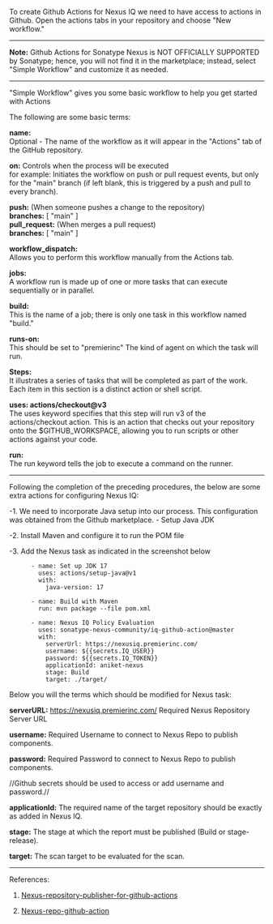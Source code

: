 
To create Github Actions for Nexus IQ we need to have access to actions in Github. Open the actions tabs in your repository and choose "New workflow."

---

**Note:** Github Actions for Sonatype Nexus is NOT OFFICIALLY SUPPORTED by Sonatype; hence, you will not find it in the marketplace; instead, select "Simple Workflow" and customize it as needed.

---

"Simple Workflow" gives you some basic workflow to help you get started with Actions

The following are some basic terms:

**name:**  
Optional - The name of the workflow as it will appear in the "Actions" tab of the GitHub repository.

**on:** Controls when the process will be executed  
for example: Initiates the workflow on push or pull request events, but only for the "main" branch (if left blank, this is triggered by a push and pull to every branch).

  **push:** (When someone pushes a change to the repository)  
  **branches:** [ "main" ]  
  **pull_request:** (When merges a pull request)  
  **branches:** [ "main" ]  

**workflow_dispatch:**  
Allows you to perform this workflow manually from the Actions tab.

**jobs:**  
A workflow run is made up of one or more tasks that can execute sequentially or in parallel.

**build:**  
This is the name of a job; there is only one task in this workflow named "build."

**runs-on:**  
This should be set to "premierinc" The kind of agent on which the task will run.

**Steps:**  
It illustrates a series of tasks that will be completed as part of the work. Each item in this section is a distinct action or shell script.

**uses: actions/checkout@v3**  
The uses keyword specifies that this step will run v3 of the actions/checkout action. This is an action that checks out your repository onto the $GITHUB_WORKSPACE, allowing you to run scripts or other actions against your code.

**run:**  
The run keyword tells the job to execute a command on the runner.

-----

Following the completion of the preceding procedures, the below are some extra actions for configuring Nexus IQ:  

-1. We need to incorporate Java setup into our process. This configuration was obtained from the Github marketplace. - Setup Java JDK  

-2. Install Maven and configure it to run the POM file  

-3. Add the Nexus task as indicated in the screenshot below  
 
```````
      - name: Set up JDK 17
        uses: actions/setup-java@v1
        with:
          java-version: 17
          
      - name: Build with Maven
        run: mvn package --file pom.xml
        
      - name: Nexus IQ Policy Evaluation
        uses: sonatype-nexus-community/iq-github-action@master
        with:
          serverUrl: https://nexusiq.premierinc.com/
          username: ${{secrets.IQ_USER}}
          password: ${{secrets.IQ_TOKEN}}
          applicationId: aniket-nexus
          stage: Build
          target: ./target/
```````
Below you will the terms which should be modified for Nexus task:

**serverURL:** https://nexusiq.premierinc.com/ 
Required Nexus Repository Server URL

**username:**
Required Username to connect to Nexus Repo to publish components.

**password:**
Required Password to connect to Nexus Repo to publish components.

//Github secrets  should be used to access or add username and password.//

**applicationId:**
The required name of the target repository should be exactly as added in Nexus IQ.

**stage:**
The stage at which the report must be published (Build or stage-release).

**target:**
The scan target to be evaluated for the scan.

-----

References:
 
1. [Nexus-repository-publisher-for-github-actions](https://github.com/marketplace/actions/nexus-repository-publisher-for-github-actions) 

2. [Nexus-repo-github-action](https://github.com/sonatype-nexus-community/nexus-repo-github-action) 
